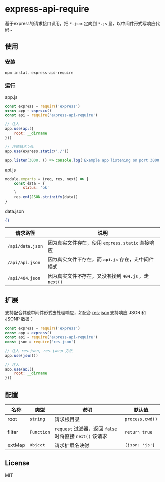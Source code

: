 # express-api-require

基于express的请求接口调用，把 `*.json` 定向到 `*.js` 里，以中间件形式写响应代码~

## 使用

### 安装

```bash
npm install express-api-require
```

### 运行

app.js

```js
const express = require('express')
const app = express()
const api = require('express-api-require')

// 注入
app.use(api({
    root: __dirname
}))

// 托管静态文件
app.use(express.static('./'))

app.listen(3000, () => console.log('Example app listening on port 3000!'))
```

api.js

```js
module.exports = (req, res, next) => {
    const data = {
        status: 'ok'
    }
    res.end(JSON.stringify(data))
}
```

data.json

```json
{}
```

请求路径 | 说明
--- | ---
`/api/data.json` | 因为真实文件存在，使用 `express.static` 直接响应
`/api/api.json` | 因为真实文件不存在，而 `api.js` 存在，走中间件模式
`/api/404.json` | 因为真实文件不存在，又没有找到 `404.js` ，走 `next()` 

## 扩展

支持配合其他中间件形式去处理响应，如配合 [res-json](https://www.npmjs.com/package/res-json) 支持响应 JSON 和 JSONP 数据：

```js
const express = require('express')
const app = express()
const api = require('express-api-require')
const json = require('res-json')

// 注入 res.json, res.jsonp 方法
app.use(json())

// 注入
app.use(api({
    root: __dirname
}))
```

## 配置

名称 | 类型 | 说明 | 默认值
--- | --- | --- | ---
root | `string` | 请求根目录 | `process.cwd()`
filter | `Function` | `request` 过滤器，返回 `false` 时将直接 `next()` 该请求 | `return true`
extMap | `Object` | 请求扩展名映射 | `{json: 'js'}`

## License
MIT